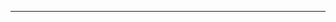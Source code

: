 <!--
CO_OP_TRANSLATOR_METADATA:
{
  "original_hash": "661bbc8e2592ebbb96aa84b1462f5755",
  "translation_date": "2025-08-28T19:57:11+00:00",
  "source_file": "03-CoreGenerativeAITechniques/README.md",
  "language_code": "cs"
}
-->


---

